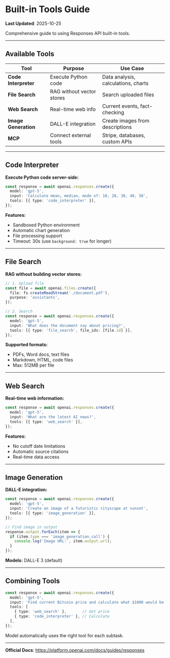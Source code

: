 # Built-in Tools Guide

**Last Updated**: 2025-10-25

Comprehensive guide to using Responses API built-in tools.

---

## Available Tools

| Tool | Purpose | Use Case |
|------|---------|----------|
| **Code Interpreter** | Execute Python code | Data analysis, calculations, charts |
| **File Search** | RAG without vector stores | Search uploaded files |
| **Web Search** | Real-time web info | Current events, fact-checking |
| **Image Generation** | DALL-E integration | Create images from descriptions |
| **MCP** | Connect external tools | Stripe, databases, custom APIs |

---

## Code Interpreter

**Execute Python code server-side:**

```typescript
const response = await openai.responses.create({
  model: 'gpt-5',
  input: 'Calculate mean, median, mode of: 10, 20, 30, 40, 50',
  tools: [{ type: 'code_interpreter' }],
});
```

**Features:**
- Sandboxed Python environment
- Automatic chart generation
- File processing support
- Timeout: 30s (use `background: true` for longer)

---

## File Search

**RAG without building vector stores:**

```typescript
// 1. Upload file
const file = await openai.files.create({
  file: fs.createReadStream('./document.pdf'),
  purpose: 'assistants',
});

// 2. Search
const response = await openai.responses.create({
  model: 'gpt-5',
  input: 'What does the document say about pricing?',
  tools: [{ type: 'file_search', file_ids: [file.id] }],
});
```

**Supported formats:**
- PDFs, Word docs, text files
- Markdown, HTML, code files
- Max: 512MB per file

---

## Web Search

**Real-time web information:**

```typescript
const response = await openai.responses.create({
  model: 'gpt-5',
  input: 'What are the latest AI news?',
  tools: [{ type: 'web_search' }],
});
```

**Features:**
- No cutoff date limitations
- Automatic source citations
- Real-time data access

---

## Image Generation

**DALL-E integration:**

```typescript
const response = await openai.responses.create({
  model: 'gpt-5',
  input: 'Create an image of a futuristic cityscape at sunset',
  tools: [{ type: 'image_generation' }],
});

// Find image in output
response.output.forEach(item => {
  if (item.type === 'image_generation_call') {
    console.log('Image URL:', item.output.url);
  }
});
```

**Models:** DALL-E 3 (default)

---

## Combining Tools

```typescript
const response = await openai.responses.create({
  model: 'gpt-5',
  input: 'Find current Bitcoin price and calculate what $1000 would be worth',
  tools: [
    { type: 'web_search' },       // Get price
    { type: 'code_interpreter' }, // Calculate
  ],
});
```

Model automatically uses the right tool for each subtask.

---

**Official Docs**: https://platform.openai.com/docs/guides/responses
